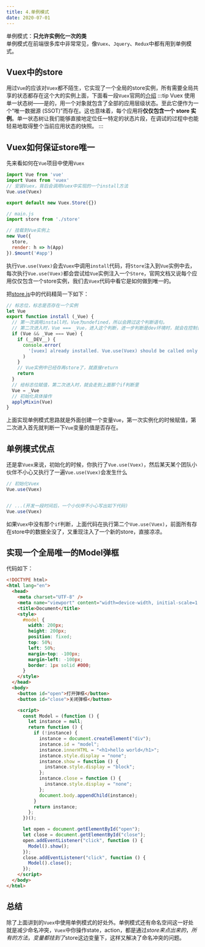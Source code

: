 ```yaml
---
title: 4.单例模式
date: 2020-07-01
---
```

单例模式：**只允许实例化一次的类**<br/>
单例模式在前端很多库中非常常见，像`Vuex`、`Jquery`、`Redux`中都有用到单例模式。

## Vuex中的store
用过`Vue`的应该对`Vuex`都不陌生，它实现了一个全局的store实例，所有需要全局共享的状态都存在这个大的实例上面，下面看一段`Vuex`官网的[介绍](https://vuex.vuejs.org/zh/guide/state.html)
:::tip
Vuex 使用单一状态树——是的，用一个对象就包含了全部的应用层级状态。至此它便作为一个“唯一数据源 (SSOT)”而存在。这也意味着，每个应用将**仅仅包含一个 store 实例**。单一状态树让我们能够直接地定位任一特定的状态片段，在调试的过程中也能轻易地取得整个当前应用状态的快照。
:::
## Vuex如何保证store唯一
先来看如何在`Vue`项目中使用`Vuex`
```js
import Vue from 'vue'
import Vuex from 'vuex'
// 安装Vuex，背后会调用Vuex中实现的一个install方法
Vue.use(Vuex)

export default new Vuex.Store({})
```
```js
// main.js
import store from './store'

// 挂载到Vue实例上
new Vue({
  store,
  render: h => h(App)
}).$mount('#app')
```
执行`Vue.use(Vuex)`会去`Vuex`中调用`install`代码，将`Store`注入到`Vue`实例中去，每次执行`Vue.use(Vuex)`都会尝试给`Vue`实例注入一个`Store`，官网文档又说每个应用仅仅包含一个store实例，我们去`Vuex`代码中看它是如何做到唯一的。

把[store.js](https://github.com/vuejs/vuex/blob/dev/src/store.js)中的代码精简一下如下：
```js
// 标志位，标志是否存在一个实例
let Vue 
export function install (_Vue) {
  // 第一次调用install时。Vue为undefined，所以会跨过这个判断语句。
  // 第二次进入时，Vue === _Vue，进入这个判断，进一步判断是dev环境时，就会在控制台抛出error错误提醒你
  if (Vue && _Vue === Vue) {
    if (__DEV__) {
      console.error(
        '[vuex] already installed. Vue.use(Vuex) should be called only once.'
      )
    }
    // Vue实例中已经存再store了，就直接return
    return
  }
  // 给标志位赋值，第二次进入时，就会走到上面那个if判断里
  Vue = _Vue
  // 初始化具体操作
  applyMixin(Vue)
}
```
上面实现单例模式思路就是外面创建一个变量`Vue`，第一次实例化的时候赋值，第二次进入首先就判断一下`Vue`变量的值是否存在。

## 单例模式优点
还是拿`Vuex`来说，初始化的时候，你执行了`Vue.use(Vuex)`，然后某天某个团队小伙伴不小心又执行了一遍`Vue.use(Vuex)`会发生什么
```js
// 初始化Vuex
Vue.use(Vuex)


// ...(开发一段时间后，一个小伙伴不小心写出如下代码)
Vue.use(Vuex)
```
如果`Vuex`中没有那个`if`判断，上面代码在执行第二个`Vue.use(Vuex)`，前面所有存在store中的数据全没了，又重现注入了一个新的store，直接凉凉。

## 实现一个全局唯一的Model弹框
代码如下：
```html
<!DOCTYPE html>
<html lang="en">
  <head>
    <meta charset="UTF-8" />
    <meta name="viewport" content="width=device-width, initial-scale=1.0" />
    <title>Document</title>
    <style>
      #model {
        width: 200px;
        height: 200px;
        position: fixed;
        top: 50%;
        left: 50%;
        margin-top: -100px;
        margin-left: -100px;
        border: 1px solid #000;
      }
    </style>
  </head>
  <body>
    <button id="open">打开弹框</button>
    <button id="close">关闭弹框</button>

    <script>
      const Model = (function () {
        let instance = null;
        return function () {
          if (!instance) {
            instance = document.createElement("div");
            instance.id = "model";
            instance.innerHTML = "<h1>hello world</h1>";
            instance.style.display = "none";
            instance.show = function () {
              instance.style.display = "block";
            };
            instance.close = function () {
              instance.style.display = "none";
            };
            document.body.appendChild(instance);
          }
          return instance;
        };
      })();

      let open = document.getElementById("open");
      let close = document.getElementById("close");
      open.addEventListener("click", function () {
        Model().show();
      });
      close.addEventListener("click", function () {
        Model().close();
      });
    </script>
  </body>
</html>
```

## 总结
除了上面讲到的`Vuex`中使用单例模式的好处外。单例模式还有命名空间这一好处就是减少命名冲突，`Vuex`中你操作state，action，都是通过$store来点出来的，所有的方法，变量都挂到了$store这边变量下，这样又解决了命名冲突的问题。

